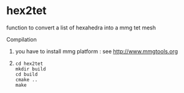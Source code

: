 # hex2tet
function to convert a list of hexahedra into a mmg tet mesh

Compilation

1) you have to install mmg platform :
see http://www.mmgtools.org

2)
      ```Shell
      cd hex2tet
      mkdir build
      cd build
      cmake ..
      make
      ```
